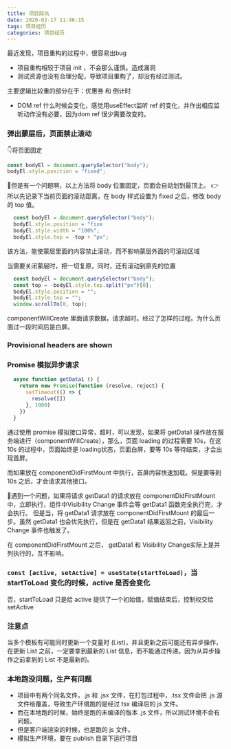 ```yaml
---
title: 项目踩坑
date: 2020-02-17 11:46:15
tags: 项目经历
categories: 项目经历
---
```


最近发现，项目重构的过程中，很容易出bug
- 项目重构相较于项目 init ，不会那么谨慎。造成漏洞
- 测试资源也没有合理分配，导致项目重构了，却没有经过测试。
<!-- more -->
主要逻辑比较重的部分在于：优惠券 和 倒计时

- DOM ref 什么时候会变化，感觉用useEffect监听 ref 的变化，并作出相应监听动作没有必要，因为dom ref 很少需要改变的。


### 弹出蒙层后，页面禁止滚动

👇将页面固定
```js
const bodyEl = document.querySelector("body");
bodyEl.style.position = "fixed";
```

🤔但是有一个问题啊，以上方法将 body 位置固定，页面会自动划到最顶上。
👉所以先记录下当前页面的滚动距离，在 body 样式设置为 fixed 之后，修改 body 的 top 值。

```js
  const bodyEl = document.querySelector("body");
  bodyEl.style.position = "fixe
  bodyEl.style.width = "100%";
  bodyEl.style.top = -top + "px";
```

该方法，能使蒙层里面的内容禁止滚动，而不影响蒙层外面的可滚动区域

当需要关闭蒙层时，把一切复原，同时，还有滚动到原先的位置

```js
  const bodyEl = document.querySelector("body");
  const top = -bodyEl.style.top.split("px")[0];
  bodyEl.style.position = "";
  bodyEl.style.top = "";
  window.scrollTo(0, top);
```

componentWillCreate 里面请求数据，请求超时。经过了怎样的过程。为什么页面过一段时间后是白屏。


### Provisional headers are shown


### Promise 模拟异步请求

```js
  async function getData1 () {
    return new Promise(function (resolve, reject) {
      setTimeout(() => {
        resolve([])
      }, 1000)
    })
  }
```

通过使用 promise 模拟接口异常，超时，可以发现，如果将 getData1 操作放在服务端进行（componentWillCreate），那么，页面 loading 的过程需要 10s，在这 10s 的过程中，页面始终是 loading状态，页面白屏，要等 10s 等待结束，才会出现首屏。

而如果放在 componentDidFirstMount 中执行，首屏内容快速加载。但是要等到 10s 之后，才会请求其他接口。

🤔遇到一个问题，如果将请求 getData1 的请求放在 componentDidFirstMount 中，立即执行，组件中Visibility Change 事件会等 getData1 函数完全执行完，才会执行。
但是当，将 getData1 请求放在 componentDidFirstMount 的最后一步。虽然 getData1 也会优先执行，但是在 getData1 结果返回之前，Visibility Change 事件也触发了。

在 componentDidFirstMount 之后， getData1 和 Visibility Change实际上是并列执行的，互不影响。


### `const [active, setActive] = useState(startToLoad)`，当 startToLoad 变化的时候，active 是否会变化

否，startToLoad 只是给 active 提供了一个初始值，赋值结束后，控制权交给 setActive


### 注意点

当多个模板有可能同时更新一个变量时 (List)，并且更新之前可能还有异步操作，在更新 List 之前，一定要拿到最新的 List 信息，而不能通过传递。因为从异步操作之前拿到的 List 不是最新的。


### 本地跑没问题，生产有问题
- 项目中有两个同名文件，.js 和 .jsx 文件，在打包过程中，.tsx 文件会把 .js 源文件给覆盖，导致生产环境跑的是经过 tsx 编译后的 js 文件。
- 而在本地跑的时候，始终是跑的未编译的版本 .js 文件，所以测试环境不会有问题。
- 但是客户端渲染的时候，也是跑的 js 文件。
- 模拟生产环境，要在 publish 目录下运行项目